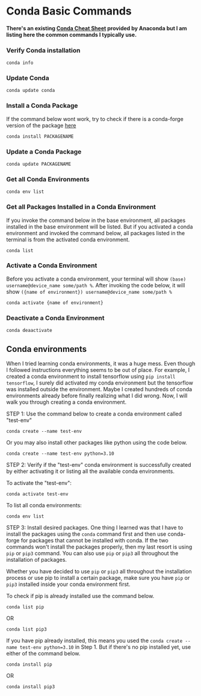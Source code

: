 # Conda Basic Commands

#### There's an existing [Conda Cheat Sheet](https://docs.conda.io/projects/conda/en/4.6.0/_downloads/52a95608c49671267e40c689e0bc00ca/conda-cheatsheet.pdf) provided by Anaconda but I am listing here the common commands I typically use.


### Verify Conda installation
```
conda info
```

### Update Conda
```
conda update conda
```

### Install a Conda Package
If the command below wont work, try to check if there is a conda-forge version of the package [here](https://anaconda.org/conda-forge)
```
conda install PACKAGENAME
```

### Update a Conda Package
```
conda update PACKAGENAME
```

### Get all Conda Environments
```
conda env list
```

### Get all Packages Installed in a Conda Environment
If you invoke the command below in the base environment, all packages installed in the base environment will be listed. But if you activated a conda environment and invoked the command below, all packages listed in the terminal is from the activated conda environment.
```
conda list
```

### Activate a Conda Environment
Before you activate a conda environment, your terminal will show ```(base) username@device_name some/path %```. After invoking the code below, it will show ```({name of environment}) username@device_name some/path %```
```
conda activate {name of environment}
```

### Deactivate a Conda Environment
```
conda deaactivate
```


## Conda environments
When I tried learning conda environments, it was a huge mess. Even though I followed instructions everything seems to be out of place. For example, I created a conda environment to install tensorflow using ```pip install tensorflow```, I surely did activated my conda environment but the tensorflow was installed outside the environment. Maybe I created hundreds of conda environments already before finally realizing what I did wrong. Now, I will walk you through creating a conda environment.


STEP 1: Use the command below to create a conda environment called "test-env"
```
conda create --name test-env
```
Or you may also install other packages like python using the code below.
```
conda create --name test-env python=3.10
```

STEP 2: Verify if the "test-env" conda environment is successfully created by either activating it or listing all the available conda environments.

To activate the "test-env":
```
conda activate test-env
```
To list all conda environments:
```
conda env list
```

STEP 3: Install desired packages. 
One thing I learned was that I have to install the packages using the ```conda``` command first and then use conda-forge for packages that cannot be installed with conda. If the two commands won't install the packages properly, then my last resort is using ```pip``` or ```pip3``` command. You can also use ```pip``` or ```pip3``` all throughout the installation of packages.

Whether you have decided to use ```pip``` or ```pip3``` all throughout the installation process or use pip to install a certain package, make sure you have ```pip``` or ```pip3``` installed inside your conda environment first.

To check if pip is already installed use the command below.
```
conda list pip
```
OR
```
conda list pip3
```

If you have pip already installed, this means you used the ```conda create --name test-env python=3.10``` in Step 1. But if there's no pip installed yet, use either of the command below.
```
conda install pip
```
OR
```
conda install pip3
```













